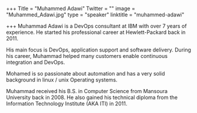 +++
Title = "Muhammed Adawi"
Twitter = ""
image = "Muhammed_Adawi.jpg"
type = "speaker"
linktitle = "muhammed-adawi"

+++
Muhammad Adawi is a DevOps consultant at IBM with over 7 years of experience. He started his professional career at Hewlett-Packard back in 2011.

His main focus is DevOps, application support and software delivery. During his career, Muhammad helped many customers enable continuous integration and DevOps.

Mohamed is so passionate about automation and has a very solid background in linux / unix Operating systems.

Muhammad received his B.S. in Computer Science from Mansoura University back in 2008. He also gained his technical diploma from the Information Technology Institute (AKA ITI) in 2011. 